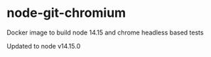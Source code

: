 # node-git-chromium

Docker image to build node 14.15 and chrome headless based tests

Updated to node v14.15.0
